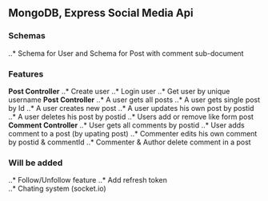 ## MongoDB, Express Social Media Api
### Schemas
..* Schema for User and Schema for Post with comment sub-document

### Features
**Post Controller**
..* Create user
..* Login user
..* Get user by unique username
**Post Controller**
..* A user gets all posts
..* A user gets single post by Id
..* A user creates new post
..* A user updates his own post by postid
..* A user deletes his post by postid
..* Users add or remove like form post
**Comment Controller**
..* User gets all comments by postid
..* User adds comment to a post (by upating post)
..* Commenter edits his own comment by postid & commentId
..* Commenter & Author delete comment in a post

### Will be added
..* Follow/Unfollow feature
..* Add refresh token  
..* Chating system (socket.io)
